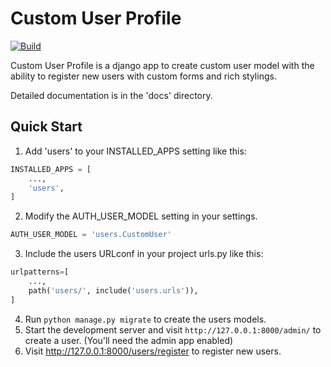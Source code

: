 # Custom User Profile

[![Build](https://github.com/Anjaan-g/custom-user-profile/actions/workflows/python-publish.yml/badge.svg)](https://github.com/Anjaan-g/custom-user-profile/actions/workflows/python-publish.yml)

Custom User Profile is a django app to create custom user model with the ability to register
new users with custom forms and rich stylings.

Detailed documentation is in the 'docs' directory.

## Quick Start

1. Add 'users' to your INSTALLED_APPS setting like this:

```python
INSTALLED_APPS = [
    ...,
    'users',
]
```

2. Modify the AUTH_USER_MODEL setting in your settings.

```python
AUTH_USER_MODEL = 'users.CustomUser'
```

3. Include the users URLconf in your project urls.py like this:

```python
urlpatterns=[
    ...,
    path('users/', include('users.urls')),
]
```

4. Run `python manage.py migrate` to create the users models.
5. Start the development server and visit `http://127.0.0.1:8000/admin/` to create a user. (You'll need the admin app enabled)
6. Visit http://127.0.0.1:8000/users/register to register new users.
